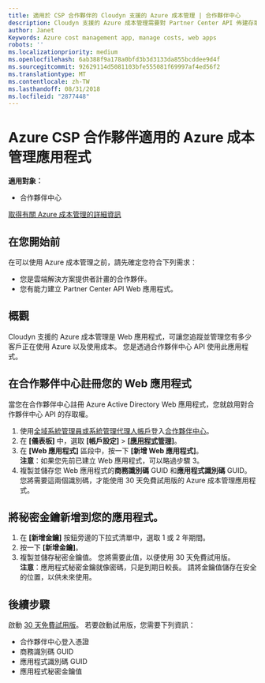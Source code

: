 ```yaml
---
title: 適用於 CSP 合作夥伴的 Cloudyn 支援的 Azure 成本管理 | 合作夥伴中心
description: Cloudyn 支援的 Azure 成本管理需要對 Partner Center API 佈建存取權。
author: Janet
Keywords: Azure cost management app, manage costs, web apps
robots: ''
ms.localizationpriority: medium
ms.openlocfilehash: 6ab388f9a178a0bfd3b3d3133da855bcddee9d4f
ms.sourcegitcommit: 92629114d5081103bfe555081f69997af4ed56f2
ms.translationtype: MT
ms.contentlocale: zh-TW
ms.lasthandoff: 08/31/2018
ms.locfileid: "2877448"
---
```

# <a name="azure-cost-management-app-for-azure-csp-partners"></a>Azure CSP 合作夥伴適用的 Azure 成本管理應用程式  

**適用對象：**

-  合作夥伴中心

[取得有關 Azure 成本管理的詳細資訊](https://go.microsoft.com/fwlink/p/?linkid=857893)

## <a name="before-you-begin"></a>在您開始前
在可以使用 Azure 成本管理之前，請先確定您符合下列需求：

- 您是雲端解決方案提供者計畫的合作夥伴。
- 您有能力建立 Partner Center API Web 應用程式。

## <a name="overview"></a>概觀

Cloudyn 支援的 Azure 成本管理是 Web 應用程式，可讓您追蹤並管理您有多少客戶正在使用 Azure 以及使用成本。 您是透過合作夥伴中心 API 使用此應用程式。

## <a name="register-your-web-app-in-the-partner-center"></a>在合作夥伴中心註冊您的 Web 應用程式
當您在合作夥伴中心註冊 Azure Active Directory Web 應用程式，您就啟用對合作夥伴中心 API 的存取權。 
1.  使用[全域系統管理員或系統管理代理人帳戶](create-user-accounts-and-set-permissions.md)登入[合作夥伴中心](https://partnercenter.microsoft.com/en-us/pcv/dashboard/overview)。
2.  在 **\[儀表板\]** 中，選取 **\[帳戶設定\]** &gt; **[\[應用程式管理\]](https://partnercenter.microsoft.com/en-us/pcv/apiintegration/appmanagement)**。
3.  在 **\[Web 應用程式\]** 區段中，按一下 **\[新增 Web 應用程式\]**。
<br> **注意**：如果您先前已建立 Web 應用程式，可以略過步驟 3。
4.  複製並儲存您 Web 應用程式的**商務識別碼** GUID 和**應用程式識別碼** GUID。 您將需要這兩個識別碼，才能使用 30 天免費試用版的 Azure 成本管理應用程式。

## <a name="add-a-secret-key-to-your-app"></a>將秘密金鑰新增到您的應用程式。
1.  在 **\[新增金鑰\]** 按鈕旁邊的下拉式清單中，選取 1 或 2 年期間。
2.  按一下 **\[新增金鑰\]**。 
3.  複製並儲存秘密金鑰值。 您將需要此值，以便使用 30 天免費試用版。
<br>**注意**：應用程式秘密金鑰就像密碼，只是到期日較長。 請將金鑰值儲存在安全的位置，以供未來使用。

## <a name="next-steps"></a>後續步驟
啟動 [30 天免費試用版](https://go.microsoft.com/fwlink/?linkid=857895)。
若要啟動試用版，您需要下列資訊：
- 合作夥伴中心登入憑證
- 商務識別碼 GUID
- 應用程式識別碼 GUID
- 應用程式秘密金鑰值
